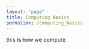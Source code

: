 ```yaml
---
layout: "page"
title: Computing Basics
permalink: /computing_basics
---
```


this is how we compute
